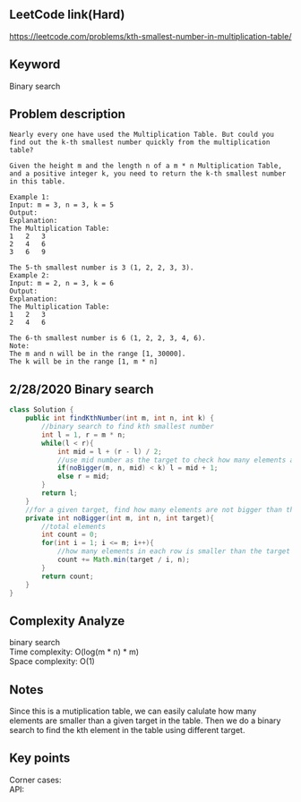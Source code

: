 ## LeetCode link(Hard)
https://leetcode.com/problems/kth-smallest-number-in-multiplication-table/

## Keyword
Binary search

## Problem description
```
Nearly every one have used the Multiplication Table. But could you find out the k-th smallest number quickly from the multiplication table?

Given the height m and the length n of a m * n Multiplication Table, and a positive integer k, you need to return the k-th smallest number in this table.

Example 1:
Input: m = 3, n = 3, k = 5
Output: 
Explanation: 
The Multiplication Table:
1	2	3
2	4	6
3	6	9

The 5-th smallest number is 3 (1, 2, 2, 3, 3).
Example 2:
Input: m = 2, n = 3, k = 6
Output: 
Explanation: 
The Multiplication Table:
1	2	3
2	4	6

The 6-th smallest number is 6 (1, 2, 2, 3, 4, 6).
Note:
The m and n will be in the range [1, 30000].
The k will be in the range [1, m * n]
```
## 2/28/2020 Binary search

```java
class Solution {
    public int findKthNumber(int m, int n, int k) {
        //binary search to find kth smallest number
        int l = 1, r = m * n;
        while(l < r){
            int mid = l + (r - l) / 2;
            //use mid number as the target to check how many elements are not bigger than it in the table
            if(noBigger(m, n, mid) < k) l = mid + 1;
            else r = mid;
        }
        return l;
    }
    //for a given target, find how many elements are not bigger than the target in the table
    private int noBigger(int m, int n, int target){
        //total elements
        int count = 0;
        for(int i = 1; i <= m; i++){
            //how many elements in each row is smaller than the target
            count += Math.min(target / i, n);
        }
        return count;
    }
}
```

## Complexity Analyze
binary search\
Time complexity: O(log(m * n) * m)\
Space complexity: O(1)

## Notes
Since this is a mutiplication table, we can easily calulate how many elements are smaller than a given target in the table. Then we do a binary search to find the kth element in the table using different target.

## Key points
Corner cases: \
API: